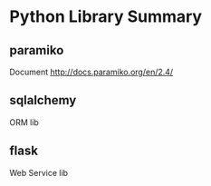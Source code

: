 # Python Library Summary
## paramiko
Document http://docs.paramiko.org/en/2.4/
## sqlalchemy
ORM lib
## flask
Web Service lib

